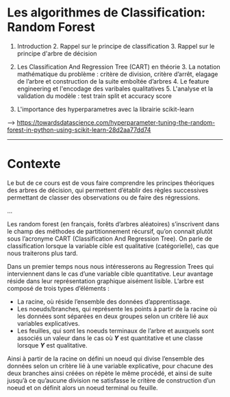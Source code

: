 

# Les algorithmes de Classification: Random Forest 


1. Introduction 
	2. Rappel sur le principe de classification 
	3. Rappel sur le principe d'arbre de décision  
2. Les Classification And Regression Tree (CART) en théorie
	3. La notation mathématique du problème : critère de division, critère d’arrêt, elagage de l’arbre et construction de la suite emboîtée d’arbres
	4. Le feature engineering et l'encodage des varibales qualitatives
	5. L'analyse et la validation du modèle : test train split et  accuracy score 

3. L'importance des hyperparametres avec la librairie scikit-learn

--> https://towardsdatascience.com/hyperparameter-tuning-the-random-forest-in-python-using-scikit-learn-28d2aa77dd74 
______________________________________________ 

# Contexte 

Le but de ce cours est de vous faire comprendre les principes théoriques des arbres de décision, qui permettent d’établir des règles successives permettant de classer des observations ou de faire des régressions. 


... 





Les random forest (en français, forêts d’arbres aléatoires) s’inscrivent dans le champ des méthodes de partitionnement récursif, qu’on connait plutôt sous l’acronyme CART (Classification And Regression Tree). On parle de classification lorsque la variable cible est qualitative (catégorielle), cas que nous traiterons plus tard. 

Dans un premier temps nous nous intéresserons au Regression Trees qui interviennent dans le cas d’une variable cible quantitative. Leur avantage réside dans leur représentation graphique aisément lisible. L’arbre est composé de trois types d’éléments :



*   La racine, où réside l’ensemble des données d’apprentissage.
*   Les noeuds/branches, qui représente les points à partir de la racine où les données sont séparées en deux groupes selon un critère lié aux variables explicatives.
*   Les feuilles, qui sont les noeuds terminaux de l’arbre et auxquels sont associés un valeur dans le cas où ***Y*** est quantitative et une classe lorsque ***Y*** est qualitative.

Ainsi à partir de la racine on défini un noeud qui divise l’ensemble des données selon un critère lié à une variable explicative, pour chacune des deux branches ainsi créées on répète le même procédé, et ainsi de suite jusqu’à ce qu’aucune division ne satisfasse le critère de construction d’un noeud et on définit alors un noeud terminal ou feuille.
